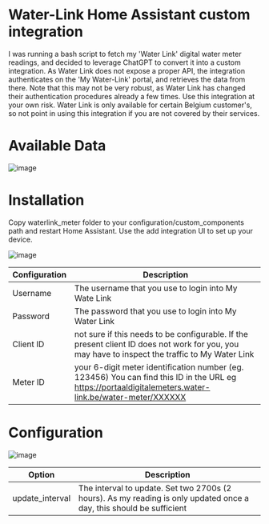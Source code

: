 # Water-Link Home Assistant custom integration

I was running a bash script to fetch my 'Water Link' digital water meter readings, and decided to leverage ChatGPT to convert it into a custom integration. 
As Water Link does not expose a proper API, the integration authenticates on the 'My Water-Link' portal, and retrieves the data from there. Note that this may not be very robust, as Water Link has changed their authentication procedures already a few times. Use this integration at your own risk.
Water Link is only available for certain Belgium customer's, so not point in using this integration if you are not covered by their services.

# Available Data
![image](https://github.com/user-attachments/assets/02f5c7e7-fa33-4fd5-8f06-baad1bc149ec)

# Installation

Copy waterlink_meter folder to your configuration/custom_components path and restart Home Assistant. Use the add integration UI to set up your device.

![image](https://github.com/user-attachments/assets/025b78f2-60b3-4431-8ca5-5c1f484ae6e4)

|Configuration | Description  |
|--|--|
| Username | The username that you use to login into My Wate Link  |
| Password| The password that you use to login into My Water Link  |
| Client ID| not sure if this needs to be configurable. If the present client ID does not work for you, you may have to inspect the traffic to My Water Link  |
| Meter ID| your 6-digit meter identification number (eg. 123456) You can find this ID in the URL eg https://portaaldigitalemeters.water-link.be/water-meter/XXXXXX|

# Configuration
![image](https://github.com/user-attachments/assets/fc7ea38c-a0f1-4078-a95b-51a523d71dba)

|Option| Description  |
|--|--|
| update_interval | The interval to update. Set two 2700s (2 hours). As my reading is only updated once a day, this should be sufficient |
